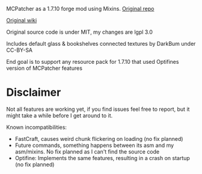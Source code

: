 MCPatcher as a 1.7.10 forge mod using Mixins.
[Original repo](https://bitbucket.org/prupe/mcpatcher/src/master/)

[Original wiki](https://bitbucket.org/prupe/mcpatcher/wiki/Home)

Original source code is under MIT, my changes are lgpl 3.0

Includes default glass & bookshelves connected textures by DarkBum under CC-BY-SA

End goal is to support any resource pack for 1.7.10 that used Optifines version of MCPatcher features
# Disclaimer

Not all features are working yet, if you find issues feel free to report, but it might take a while before I get around to it.

Known incompatibilities:
- FastCraft, causes weird chunk flickering on loading (no fix planned)
- Future commands, something happens between its asm and my asm/mixins. No fix planned as I can't find the source code
- Optifine: Implements the same features, resulting in a crash on startup (no fix planned)
